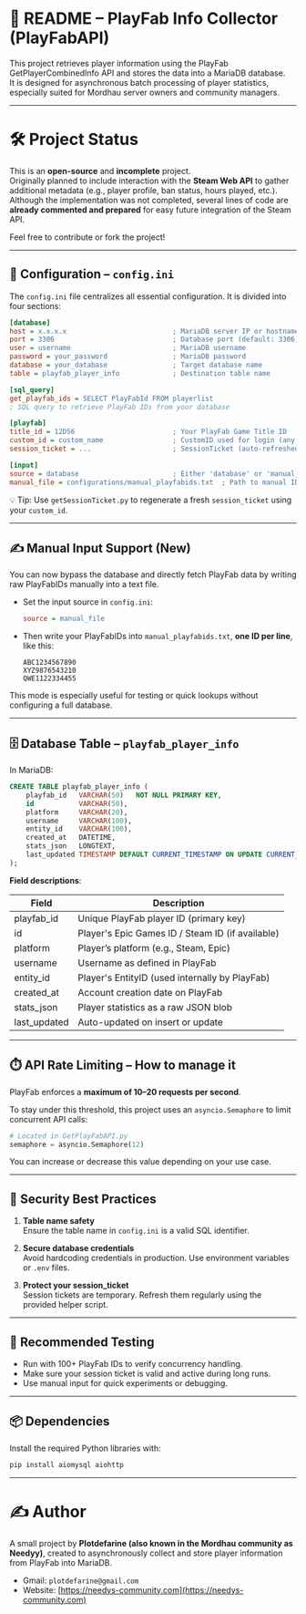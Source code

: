 # 📘 README – PlayFab Info Collector (PlayFabAPI)

This project retrieves player information using the PlayFab GetPlayerCombinedInfo API and stores the data into a MariaDB database.  
It is designed for asynchronous batch processing of player statistics, especially suited for Mordhau server owners and community managers.

---

# 🛠️ Project Status

This is an **open-source** and **incomplete** project.  
Originally planned to include interaction with the **Steam Web API** to gather additional metadata (e.g., player profile, ban status, hours played, etc.).  
Although the implementation was not completed, several lines of code are **already commented and prepared** for easy future integration of the Steam API.

Feel free to contribute or fork the project!

---

## 📂 Configuration – `config.ini`

The `config.ini` file centralizes all essential configuration. It is divided into four sections:

```ini
[database]
host = x.x.x.x                          ; MariaDB server IP or hostname
port = 3306                             ; Database port (default: 3306)
user = username                         ; MariaDB username
password = your_password                ; MariaDB password
database = your_database                ; Target database name
table = playfab_player_info             ; Destination table name

[sql_query]
get_playfab_ids = SELECT PlayFabId FROM playerlist
; SQL query to retrieve PlayFab IDs from your database

[playfab]
title_id = 12D56                        ; Your PlayFab Game Title ID
custom_id = custom_name                 ; CustomID used for login (any string)
session_ticket = ...                    ; SessionTicket (auto-refreshed)

[input]
source = database                       ; Either 'database' or 'manual_file'
manual_file = configurations/manual_playfabids.txt  ; Path to manual ID file
```

💡 Tip: Use `getSessionTicket.py` to regenerate a fresh `session_ticket` using your `custom_id`.

---

## ✍️ Manual Input Support (New)

You can now bypass the database and directly fetch PlayFab data by writing raw PlayFabIDs manually into a text file.

- Set the input source in `config.ini`:
  ```ini
  source = manual_file
  ```
- Then write your PlayFabIDs into `manual_playfabids.txt`, **one ID per line**, like this:

  ```
  ABC1234567890
  XYZ9876543210
  QWE1122334455
  ```

This mode is especially useful for testing or quick lookups without configuring a full database.

---

## 🗄️ Database Table – `playfab_player_info`

In MariaDB:

```sql
CREATE TABLE playfab_player_info (
    playfab_id   VARCHAR(50)   NOT NULL PRIMARY KEY,
    id           VARCHAR(50),
    platform     VARCHAR(20),
    username     VARCHAR(100),
    entity_id    VARCHAR(100),
    created_at   DATETIME,
    stats_json   LONGTEXT,
    last_updated TIMESTAMP DEFAULT CURRENT_TIMESTAMP ON UPDATE CURRENT_TIMESTAMP
);
```

**Field descriptions**:

| Field         | Description                                      |
|---------------|--------------------------------------------------|
| playfab_id    | Unique PlayFab player ID (primary key)           |
| id            | Player's Epic Games ID / Steam ID (if available) |
| platform      | Player’s platform (e.g., Steam, Epic)            |
| username      | Username as defined in PlayFab                   |
| entity_id     | Player's EntityID (used internally by PlayFab)   |
| created_at    | Account creation date on PlayFab                 |
| stats_json    | Player statistics as a raw JSON blob             |
| last_updated  | Auto-updated on insert or update                 |

---

## ⏱️ API Rate Limiting – How to manage it

PlayFab enforces a **maximum of 10–20 requests per second**.

To stay under this threshold, this project uses an `asyncio.Semaphore` to limit concurrent API calls:

```python
# Located in GetPlayFabAPI.py
semaphore = asyncio.Semaphore(12)
```

You can increase or decrease this value depending on your use case.

---

## 🔐 Security Best Practices

1. **Table name safety**  
   Ensure the table name in `config.ini` is a valid SQL identifier.

2. **Secure database credentials**  
   Avoid hardcoding credentials in production. Use environment variables or `.env` files.

3. **Protect your session_ticket**  
   Session tickets are temporary. Refresh them regularly using the provided helper script.

---

## 🧪 Recommended Testing

- Run with 100+ PlayFab IDs to verify concurrency handling.
- Make sure your session ticket is valid and active during long runs.
- Use manual input for quick experiments or debugging.

---

## 📦 Dependencies

Install the required Python libraries with:

```bash
pip install aiomysql aiohttp
```

---

# ✍️ Author

A small project by **Plotdefarine (also known in the Mordhau community as Needyy)**, created to asynchronously collect and store player information from PlayFab into MariaDB.

- Gmail: `plotdefarine@gmail.com`  
- Website: [https://needys-community.com](https://needys-community.com)

